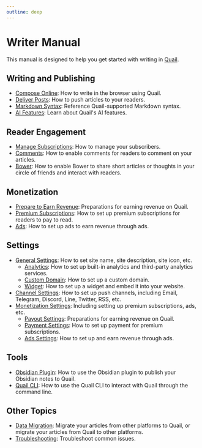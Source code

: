 ```yaml
---
outline: deep
---
```


# Writer Manual

This manual is designed to help you get started with writing in [Quail](https://quaily.com).

## Writing and Publishing

- [Compose Online](./compose-online): How to write in the browser using Quail.
- [Deliver Posts](./delivery): How to push articles to your readers.
- [Markdown Syntax](./markdown-syntax): Reference Quail-supported Markdown syntax.
- [AI Features](./ai): Learn about Quail's AI features.

## Reader Engagement

- [Manage Subscriptions](./subscriptions): How to manage your subscribers.
- [Comments](./comments): How to enable comments for readers to comment on your articles.
- [Bower](./bower): How to enable Bower to share short articles or thoughts in your circle of friends and interact with readers.

## Monetization

- [Prepare to Earn Revenue](./monetization): Preparations for earning revenue on Quail.
- [Premium Subscriptions](./premium): How to set up premium subscriptions for readers to pay to read.
- [Ads](./ads): How to set up ads to earn revenue through ads.

## Settings

- [General Settings](./general-settings): How to set site name, site description, site icon, etc.
  - [Analytics](./analytics-settings): How to set up built-in analytics and third-party analytics services.
  - [Custom Domain](./domain-settings): How to set up a custom domain.
  - [Widget](./widget-settings): How to set up a widget and embed it into your website.
- [Channel Settings](./channel-settings): How to set up push channels, including Email, Telegram, Discord, Line, Twitter, RSS, etc.
- [Monetization Settings](./monetization-settings): Including setting up premium subscriptions, ads, etc.
  - [Payout Settings](./payout-settings): Preparations for earning revenue on Quail.
  - [Payment Settings](./payment-settings): How to set up payment for premium subscriptions.
  - [Ads Settings](./ads-settings): How to set up and earn revenue through ads.

## Tools

- [Obsidian Plugin](./obsidian-plugin): How to use the Obsidian plugin to publish your Obsidian notes to Quail.
- [Quail CLI](./quail-cli): How to use the Quail CLI to interact with Quail through the command line.

## Other Topics

- [Data Migration](./migration): Migrate your articles from other platforms to Quail, or migrate your articles from Quail to other platforms.
- [Troubleshooting](./troubleshooting): Troubleshoot common issues.
